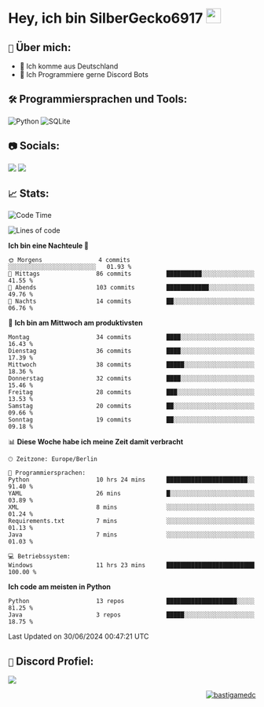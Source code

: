 # Hey, ich bin SilberGecko6917 <img src="https://raw.githubusercontent.com/MartinHeinz/MartinHeinz/master/wave.gif" width="30px">

## `📌` Über mich:
- 📍 Ich komme aus Deutschland
- 📝 Ich Programmiere gerne Discord Bots

## `🛠️` Programmiersprachen und Tools:
![Python](https://img.shields.io/badge/python-3670A0?style=for-the-badge&logo=python&logoColor=ffdd54)
![SQLite](https://img.shields.io/badge/sqlite-%2307405e.svg?style=for-the-badge&logo=sqlite&logoColor=white)


## `📷` Socials:  
[![](https://img.shields.io/youtube/channel/subscribers/UCf83BJ6BdAFoU1zViGFuWlg?style=for-the-badge&logo=youtube&label=YouTube&color=red)](https://youtube.com/@gecko_tv) [![](https://img.shields.io/twitch/status/silbergecko_tv?style=for-the-badge&logo=twitch&logoColor=white&color=purple)](https://twitch.tv/silbergecko_tv)


## `📈` Stats:
<!--START_SECTION:waka-->
![Code Time](http://img.shields.io/badge/Code%20Time-40%20hrs%2053%20mins-blue)

![Lines of code](https://img.shields.io/badge/Seit%20Hallo%20Welt%20habe%20ich%20geschrieben-16.4%20thousand%20Codezeilen-blue)

**Ich bin eine Nachteule 🦉** 

```text
🌞 Morgens                4 commits           ░░░░░░░░░░░░░░░░░░░░░░░░░   01.93 % 
🌆 Mittags                86 commits          ██████████░░░░░░░░░░░░░░░   41.55 % 
🌃 Abends                 103 commits         ████████████░░░░░░░░░░░░░   49.76 % 
🌙 Nachts                 14 commits          ██░░░░░░░░░░░░░░░░░░░░░░░   06.76 % 
```
📅 **Ich bin am Mittwoch am produktivsten** 

```text
Montag                   34 commits          ████░░░░░░░░░░░░░░░░░░░░░   16.43 % 
Dienstag                 36 commits          ████░░░░░░░░░░░░░░░░░░░░░   17.39 % 
Mittwoch                 38 commits          █████░░░░░░░░░░░░░░░░░░░░   18.36 % 
Donnerstag               32 commits          ████░░░░░░░░░░░░░░░░░░░░░   15.46 % 
Freitag                  28 commits          ███░░░░░░░░░░░░░░░░░░░░░░   13.53 % 
Samstag                  20 commits          ██░░░░░░░░░░░░░░░░░░░░░░░   09.66 % 
Sonntag                  19 commits          ██░░░░░░░░░░░░░░░░░░░░░░░   09.18 % 
```


📊 **Diese Woche habe ich meine Zeit damit verbracht** 

```text
🕑︎ Zeitzone: Europe/Berlin

💬 Programmiersprachen: 
Python                   10 hrs 24 mins      ███████████████████████░░   91.40 % 
YAML                     26 mins             █░░░░░░░░░░░░░░░░░░░░░░░░   03.89 % 
XML                      8 mins              ░░░░░░░░░░░░░░░░░░░░░░░░░   01.24 % 
Requirements.txt         7 mins              ░░░░░░░░░░░░░░░░░░░░░░░░░   01.13 % 
Java                     7 mins              ░░░░░░░░░░░░░░░░░░░░░░░░░   01.03 % 

💻 Betriebssystem: 
Windows                  11 hrs 23 mins      █████████████████████████   100.00 % 
```

**Ich code am meisten in Python** 

```text
Python                   13 repos            ████████████████████░░░░░   81.25 % 
Java                     3 repos             █████░░░░░░░░░░░░░░░░░░░░   18.75 % 
```




 Last Updated on 30/06/2024 00:47:21 UTC
<!--END_SECTION:waka-->

## `🔎` Discord Profiel:
<a href="https://discord.com/users/753974250968186901"><img src="https://lanyard.cnrad.dev/api/753974250968186901"><p/>

<p align="right">
  <img align="center" src="https://komarev.com/ghpvc/?username=SilberGecko6917&label=Profile%20views&color=0e75b6&style=flat" alt="bastigamedc"/>
</p>
